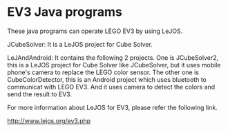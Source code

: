 # EV3 Java programs

These java programs can operate LEGO EV3 by using LeJOS. 

JCubeSolver:
It is a LeJOS project for Cube Solver.

LeJAndAndroid:
It contains the following 2 projects.
One is JCubeSolver2, this is a LeJOS project for Cube Solver like JCubeSolver, 
but it uses mobile phone's camera to replace the LEGO color sensor.
The other one is CubeColorDetector, this is an Android project which uses bluetooth to communicat with LEGO EV3.
And it uses camera to detect the colors and send the result to EV3.

For more information about LeJOS for EV3, please refer the following link.

http://www.lejos.org/ev3.php

